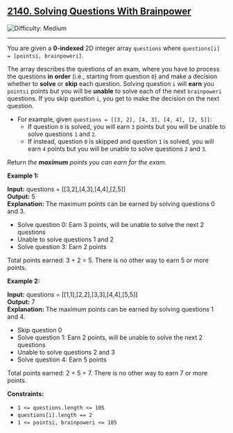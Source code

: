 ## [2140\. Solving Questions With Brainpower](https://leetcode.com/problems/solving-questions-with-brainpower)

![Difficulty: Medium](https://img.shields.io/badge/Difficulty-Medium-orange)

---

You are given a **0-indexed** 2D integer array `questions` where `questions[i] = [pointsi, brainpoweri]`.

The array describes the questions of an exam, where you have to process the questions **in order** (i.e., starting from question `0`) and make a decision whether to **solve** or **skip** each question. Solving question `i` will **earn** you `pointsi` points but you will be **unable** to solve each of the next `brainpoweri` questions. If you skip question `i`, you get to make the decision on the next question.

- For example, given `questions = [[3, 2], [4, 3], [4, 4], [2, 5]]`:
  - If question `0` is solved, you will earn `3` points but you will be unable to solve questions `1` and `2`.
  - If instead, question `0` is skipped and question `1` is solved, you will earn `4` points but you will be unable to solve questions `2` and `3`.

Return _the **maximum** points you can earn for the exam_.

**Example 1:**

**Input:** questions = \[\[3,2\],\[4,3\],\[4,4\],\[2,5\]\]\
**Output:** 5\
**Explanation:** The maximum points can be earned by solving questions 0 and 3.

- Solve question 0: Earn 3 points, will be unable to solve the next 2 questions
- Unable to solve questions 1 and 2
- Solve question 3: Earn 2 points

Total points earned: 3 + 2 = 5. There is no other way to earn 5 or more points.

**Example 2:**

**Input:** questions = \[\[1,1\],\[2,2\],\[3,3\],\[4,4\],\[5,5\]\]\
**Output:** 7\
**Explanation:** The maximum points can be earned by solving questions 1 and 4.

- Skip question 0
- Solve question 1: Earn 2 points, will be unable to solve the next 2 questions
- Unable to solve questions 2 and 3
- Solve question 4: Earn 5 points

Total points earned: 2 + 5 = 7. There is no other way to earn 7 or more points.

**Constraints:**

- `1 <= questions.length <= 105`
- `questions[i].length == 2`
- `1 <= pointsi, brainpoweri <= 105`
